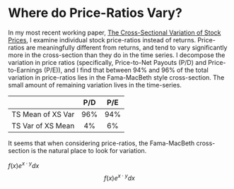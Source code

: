 # Where do Price-Ratios Vary?

In my most recent working paper, [The Cross-Sectional Variation of Stock Prices](https://papers.ssrn.com/sol3/papers.cfm?abstract_id=3759410), I examine individual stock price-ratios instead of returns. Price-ratios are meaningfully different from returns, and tend to vary significantly more in the cross-section than they do in the time series. I decompose the variation in price ratios (specifically, Price-to-Net Payouts (P/D) and Price-to-Earnings (P/E)), and I find that between 94% and 96% of the total variation in price-ratios lies in the Fama-MacBeth style cross-section. The small amount of remaining variation lives in the time-series.

|                       |   P/D   |   P/E   |
|:----------------------|:-------:|:-------:|
| TS Mean of XS Var     |   96%   |   94%   |
| TS Var of XS Mean     |    4%   |    6%   |

It seems that when considering price-ratios, the Fama-MacBeth cross-section is the natural place to look for variation.

$f(x) e^{x \cdot y} dx$
$$f(x) e^{x \cdot y} dx$$
